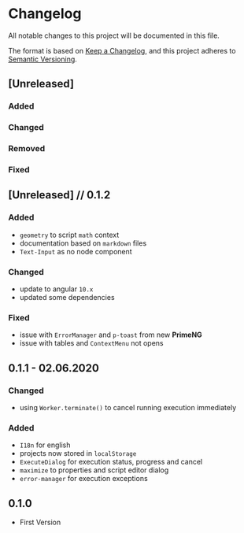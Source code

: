 # Changelog
All notable changes to this project will be documented in this file.

The format is based on [Keep a Changelog](https://keepachangelog.com/en/1.0.0/),
and this project adheres to [Semantic Versioning](https://semver.org/spec/v2.0.0.html).

## [Unreleased]

### Added
### Changed
### Removed
### Fixed

## [Unreleased] // 0.1.2

### Added
 
 - `geometry` to script `math` context
 - documentation based on `markdown` files
 - `Text-Input` as no node component

### Changed

 - update to angular `10.x`
 - updated some dependencies

### Fixed

 - issue with `ErrorManager` and `p-toast` from new **PrimeNG**
 - issue with tables and `ContextMenu` not opens

## 0.1.1 - 02.06.2020

### Changed

 - using `Worker.terminate()` to cancel running execution immediately

### Added

 - `I18n` for english
 - projects now stored in `localStorage`
 - `ExecuteDialog` for execution status, progress and cancel
 - `maximize` to properties and script editor dialog
 - `error-manager` for execution exceptions

## 0.1.0

 - First Version